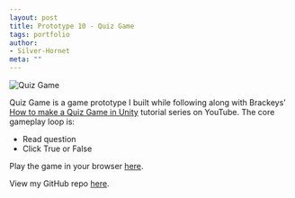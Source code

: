 ```yaml
---
layout: post
title: Prototype 10 - Quiz Game
tags: portfolio
author:
- Silver-Hornet
meta: ""
---
```


![Quiz Game]({{site.url}}/quiz-game.gif)

Quiz Game is a game prototype I built while following along with Brackeys’ [How to make a Quiz Game in Unity](https://www.youtube.com/watch?v=g_Ff1SPhidg&list=PLPV2KyIb3jR7ucA2yo5pjvKY0cJmNTq2L&index=1) tutorial series on YouTube. The core gameplay loop is:

- Read question
- Click True or False

Play the game in your browser [here](https://play.unity.com/mg/other/brackeys-quiz-game).

View my GitHub repo [here](https://github.com/silver-hornet/brackeys-quiz-game).